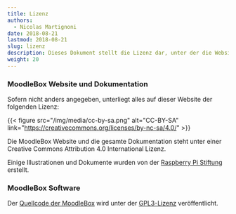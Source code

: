 ```yaml
---
title: Lizenz
authors:
  - Nicolas Martignoni
date: 2018-08-21
lastmod: 2018-08-21
slug: lizenz
description: Dieses Dokument stellt die Lizenz dar, unter der die Website und die Software veröffentlicht werden.
weight: 20
---
```

### MoodleBox Website und Dokumentation

Sofern nicht anders angegeben, unterliegt alles auf dieser Website der folgenden Lizenz:

{{< figure src="/img/media/cc-by-sa.png" alt="CC-BY-SA" link="https://creativecommons.org/licenses/by-nc-sa/4.0/" >}}

Die MoodleBox Website und die gesamte Dokumentation steht unter einer Creative Commons Attribution 4.0 International Lizenz.

Einige Illustrationen und Dokumente wurden von der [Raspberry Pi Stiftung][3] erstellt.

### MoodleBox Software

Der [Quellcode der MoodleBox][1] wird unter der [GPL3-Lizenz][2] veröffentlicht.

 [1]: https://github.com/moodlebox/moodlebox
 [2]: https://www.gnu.org/licenses/gpl-3.0.en.html
 [3]: https://www.raspberrypi.org

